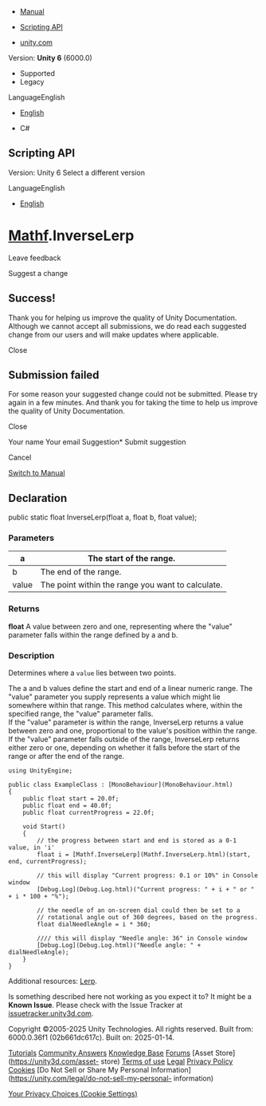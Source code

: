 [ ]()

  * [Manual](../Manual/index.html)
  * [Scripting API](../ScriptReference/index.html)

  * [unity.com](https://unity.com/)

Version: **Unity 6** (6000.0)

  * Supported
  * Legacy

LanguageEnglish

  * [English]()

  * C#

[ ](https://docs.unity3d.com)

## Scripting API

Version: Unity 6 Select a different version

LanguageEnglish

  * [English]()

#  [Mathf](Mathf.html).InverseLerp

Leave feedback

Suggest a change

## Success!

Thank you for helping us improve the quality of Unity Documentation. Although
we cannot accept all submissions, we do read each suggested change from our
users and will make updates where applicable.

Close

## Submission failed

For some reason your suggested change could not be submitted. Please <a>try
again</a> in a few minutes. And thank you for taking the time to help us
improve the quality of Unity Documentation.

Close

Your name Your email Suggestion* Submit suggestion

Cancel

[Switch to Manual](../Manual/class-Mathf.html "Go to Mathf Component in the
Manual")

## Declaration

public static float InverseLerp(float a, float b, float value);

### Parameters

a | The start of the range.  
---|---  
b | The end of the range.  
value | The point within the range you want to calculate.  
  
### Returns

**float** A value between zero and one, representing where the "value"
parameter falls within the range defined by a and b.

### Description

Determines where a `value` lies between two points.

The a and b values define the start and end of a linear numeric range. The
"value" parameter you supply represents a value which might lie somewhere
within that range. This method calculates where, within the specified range,
the "value" parameter falls.  
If the "value" parameter is within the range, InverseLerp returns a value
between zero and one, proportional to the value's position within the range.
If the "value" parameter falls outside of the range, InverseLerp returns
either zero or one, depending on whether it falls before the start of the
range or after the end of the range.

    
    
    using UnityEngine;  
      
    public class ExampleClass : [MonoBehaviour](MonoBehaviour.html)
    {
        public float start = 20.0f;
        public float end = 40.0f;
        public float currentProgress = 22.0f;  
      
        void Start()
        {
            // the progress between start and end is stored as a 0-1 value, in 'i'
            float i = [Mathf.InverseLerp](Mathf.InverseLerp.html)(start, end, currentProgress);  
      
            // this will display "Current progress: 0.1 or 10%" in Console window
            [Debug.Log](Debug.Log.html)("Current progress: " + i + " or " + i * 100 + "%");  
      
            // the needle of an on-screen dial could then be set to a
            // rotational angle out of 360 degrees, based on the progress.
            float dialNeedleAngle = i * 360;  
      
            //// this will display "Needle angle: 36" in Console window
            [Debug.Log](Debug.Log.html)("Needle angle: " + dialNeedleAngle);
        }
    }
    

Additional resources: [Lerp](Mathf.Lerp.html).

Is something described here not working as you expect it to? It might be a
**Known Issue**. Please check with the Issue Tracker at
[issuetracker.unity3d.com](https://issuetracker.unity3d.com).

Copyright ©2005-2025 Unity Technologies. All rights reserved. Built from:
6000.0.36f1 (02b661dc617c). Built on: 2025-01-14.

[Tutorials](https://unity3d.com/learn) [Community
Answers](https://answers.unity3d.com) [Knowledge
Base](https://support.unity3d.com/hc/en-us)
[Forums](https://forum.unity3d.com) [Asset Store](https://unity3d.com/asset-
store) [Terms of use](https://docs.unity3d.com/Manual/TermsOfUse.html)
[Legal](https://unity.com/legal) [Privacy
Policy](https://unity.com/legal/privacy-policy)
[Cookies](https://unity.com/legal/cookie-policy) [Do Not Sell or Share My
Personal Information](https://unity.com/legal/do-not-sell-my-personal-
information)

[Your Privacy Choices (Cookie Settings)](javascript:void\(0\);)

